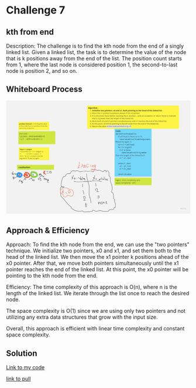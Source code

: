 # Challenge 7
## kth from end

Description:
The challenge is to find the kth node from the end of a singly linked list. Given a linked list, the task is to determine the value of the node that is k positions away from the end of the list. The position count starts from 1, where the last node is considered position 1, the second-to-last node is position 2, and so on.



## Whiteboard Process
![](./Ds/fromend.jpg)

## Approach & Efficiency
Approach:
To find the kth node from the end, we can use the "two pointers" technique. We initialize two pointers, x0 and x1, and set them both to the head of the linked list. We then move the x1 pointer k positions ahead of the x0 pointer. After that, we move both pointers simultaneously until the x1 pointer reaches the end of the linked list. At this point, the x0 pointer will be pointing to the kth node from the end.

Efficiency:
The time complexity of this approach is O(n), where n is the length of the linked list. We iterate through the list once to reach the desired node.

The space complexity is O(1) since we are using only two pointers and not utilizing any extra data structures that grow with the input size.

Overall, this approach is efficient with linear time complexity and constant space complexity.

## Solution
[Link to my code](Ds/linkedlist.py)

[link to pull](https://github.com/doaamelhem96/data-structures-and-algorithms/pull/13)